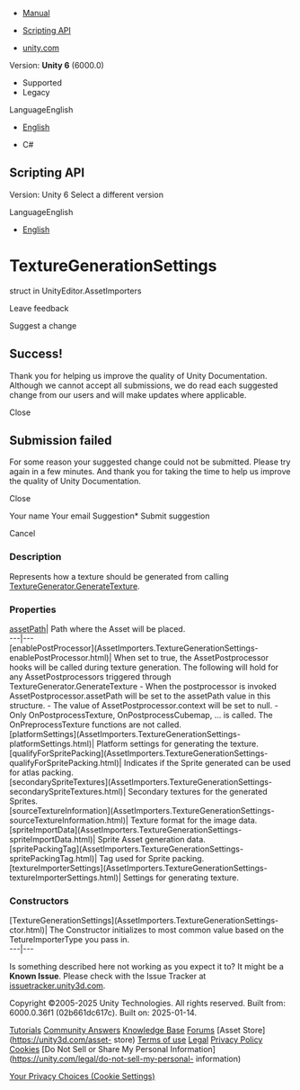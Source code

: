 [ ]()

  * [Manual](../Manual/index.html)
  * [Scripting API](../ScriptReference/index.html)

  * [unity.com](https://unity.com/)

Version: **Unity 6** (6000.0)

  * Supported
  * Legacy

LanguageEnglish

  * [English]()

  * C#

[ ](https://docs.unity3d.com)

## Scripting API

Version: Unity 6 Select a different version

LanguageEnglish

  * [English]()

# TextureGenerationSettings

struct in UnityEditor.AssetImporters

Leave feedback

Suggest a change

## Success!

Thank you for helping us improve the quality of Unity Documentation. Although
we cannot accept all submissions, we do read each suggested change from our
users and will make updates where applicable.

Close

## Submission failed

For some reason your suggested change could not be submitted. Please <a>try
again</a> in a few minutes. And thank you for taking the time to help us
improve the quality of Unity Documentation.

Close

Your name Your email Suggestion* Submit suggestion

Cancel

[ ]()

### Description

Represents how a texture should be generated from calling
[TextureGenerator.GenerateTexture](AssetImporters.TextureGenerator.GenerateTexture.html).

### Properties

[assetPath](AssetImporters.TextureGenerationSettings-assetPath.html)| Path
where the Asset will be placed.  
---|---  
[enablePostProcessor](AssetImporters.TextureGenerationSettings-
enablePostProcessor.html)| When set to true, the AssetPostprocessor hooks will
be called during texture generation. The following will hold for any
AssetPostprocessors triggered through TextureGenerator.GenerateTexture \- When
the postprocessor is invoked AssetPostprocessor.assetPath will be set to the
assetPath value in this structure. \- The value of AssetPostprocessor.context
will be set to null. \- Only OnPostprocessTexture, OnPostprocessCubemap, ...
is called. The OnPreprocessTexture functions are not called.  
[platformSettings](AssetImporters.TextureGenerationSettings-
platformSettings.html)| Platform settings for generating the texture.  
[qualifyForSpritePacking](AssetImporters.TextureGenerationSettings-
qualifyForSpritePacking.html)| Indicates if the Sprite generated can be used
for atlas packing.  
[secondarySpriteTextures](AssetImporters.TextureGenerationSettings-
secondarySpriteTextures.html)| Secondary textures for the generated Sprites.  
[sourceTextureInformation](AssetImporters.TextureGenerationSettings-
sourceTextureInformation.html)| Texture format for the image data.  
[spriteImportData](AssetImporters.TextureGenerationSettings-
spriteImportData.html)|  Sprite Asset generation data.  
[spritePackingTag](AssetImporters.TextureGenerationSettings-
spritePackingTag.html)| Tag used for Sprite packing.  
[textureImporterSettings](AssetImporters.TextureGenerationSettings-
textureImporterSettings.html)| Settings for generating texture.  
  
### Constructors

[TextureGenerationSettings](AssetImporters.TextureGenerationSettings-
ctor.html)| The Constructor initializes to most common value based on the
TetureImporterType you pass in.  
---|---  
  
Is something described here not working as you expect it to? It might be a
**Known Issue**. Please check with the Issue Tracker at
[issuetracker.unity3d.com](https://issuetracker.unity3d.com).

Copyright ©2005-2025 Unity Technologies. All rights reserved. Built from:
6000.0.36f1 (02b661dc617c). Built on: 2025-01-14.

[Tutorials](https://unity3d.com/learn) [Community
Answers](https://answers.unity3d.com) [Knowledge
Base](https://support.unity3d.com/hc/en-us)
[Forums](https://forum.unity3d.com) [Asset Store](https://unity3d.com/asset-
store) [Terms of use](https://docs.unity3d.com/Manual/TermsOfUse.html)
[Legal](https://unity.com/legal) [Privacy
Policy](https://unity.com/legal/privacy-policy)
[Cookies](https://unity.com/legal/cookie-policy) [Do Not Sell or Share My
Personal Information](https://unity.com/legal/do-not-sell-my-personal-
information)

[Your Privacy Choices (Cookie Settings)](javascript:void\(0\);)

